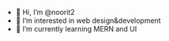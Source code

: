 - 👋 Hi, I’m @noorit2
- 👀 I’m interested in web design&development
- 🌱 I’m currently learning MERN and UI



<!---
noorit2/noorit2 is a ✨ special ✨ repository because its `README.md` (this file) appears on your GitHub profile.
You can click the Preview link to take a look at your changes.
--->
